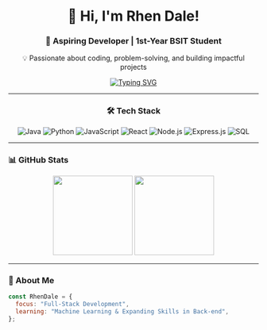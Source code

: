 <div align="center">

# 👋 Hi, I'm Rhen Dale!

### 🚀 Aspiring Developer | 1st-Year BSIT Student
💡 Passionate about coding, problem-solving, and building impactful projects

[![Typing SVG](https://readme-typing-svg.demolab.com?font=Fira+Code&weight=600&size=22&pause=1000&color=3B82F6&center=true&vCenter=true&width=435&lines=Full+Stack+Websites;Android+Apps;Machine+Learning)](https://git.io/typing-svg)

---

### 🛠 Tech Stack

![Java](https://img.shields.io/badge/Java-%23ED8B00.svg?style=for-the-badge&logo=openjdk&logoColor=white)
![Python](https://img.shields.io/badge/Python-3776AB.svg?style=for-the-badge&logo=python&logoColor=white)
![JavaScript](https://img.shields.io/badge/JavaScript-F7DF1E.svg?style=for-the-badge&logo=javascript&logoColor=black)
![React](https://img.shields.io/badge/React-20232A.svg?style=for-the-badge&logo=react&logoColor=61DAFB)
![Node.js](https://img.shields.io/badge/Node.js-43853D.svg?style=for-the-badge&logo=node.js&logoColor=white)
![Express.js](https://img.shields.io/badge/Express.js-404D59.svg?style=for-the-badge&logo=express&logoColor=white)
![SQL](https://img.shields.io/badge/SQL-025E8C.svg?style=for-the-badge&logo=postgresql&logoColor=white)

</div>

---

### 📊 GitHub Stats

<div align="center">
  <img height="160em" src="https://github-readme-stats.vercel.app/api?username=Rendeyl&show_icons=true&theme=tokyonight&hide_border=true&bg_color=0d1117"/>
  <img height="160em" src="https://github-readme-stats.vercel.app/api/top-langs/?username=Rendeyl&layout=compact&theme=tokyonight&hide_border=true&bg_color=0d1117"/>
</div>

---

### 🌱 About Me
```javascript
const RhenDale = {
  focus: "Full-Stack Development",
  learning: "Machine Learning & Expanding Skills in Back-end",
};
